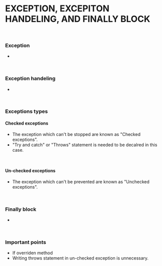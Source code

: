 # EXCEPTION, EXCEPITON HANDELING, AND FINALLY BLOCK

<br>

### **Exception**

+

<br>

### **Exception handeling**

+ 

<br>

### **Exceptions types**

  #### **Checked exceptions**

  + The exception which can't be stopped are known as "Checked exceptions".
  + "Try and catch" or "Throws" statement is needed to be decalred in this case.

  <br>

  #### **Un-checked exceptions**

  + The exception which can't be prevented are known as "Unchecked exceptions".

<br>

### **Finally block**

+ 

<br>

### **Important points**

+ If overriden method 
+ Writing throws statement in un-checked exception is unnecessary.
